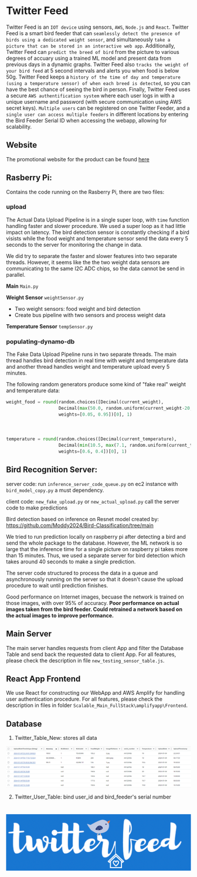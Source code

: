 # Twitter Feed
Twitter Feed is an `IOT device` using sensors, `AWS`, `Node.js` and `React`. Twitter Feed is a smart bird feeder that can `seamlessly detect the presence of birds using a dedicated weight sensor`, and simultaneously `take a picture that can be stored in an interactive web app`. Additionally, Twitter Feed can `predict the breed of bird` from the picture to various degrees of accuary using a trained ML model and present data from previous days in a dynamic graphs. Twitter Feed also `tracks the weight of your bird feed` at 5 second intervals and alerts you when food is below 50g. Twitter Feed keeps a `history of the time of day and temperature (using a temperature sensor) of when each breed is detected`, so you can have the best chance of seeing the bird in person. Finally, Twitter Feed uses a secure `AWS authentification system` where each user logs in with a unique username and password (with secure communication using AWS secret keys). `Multiple users` can be registered on one Twitter Feeder, and a `single user can access multiple feeders` in different locations by entering the Bird Feeder Serial ID when accessing the webapp, allowing for scalability. 

## Website

The promotional website for the product can be found [here](https://riyachard.wixsite.com/twitterfeed)

## Rasberry Pi:

Contains the code running on the Rasberry Pi, there are two files:

### upload
The Actual Data Upload Pipeline is in a single super loop, with `time` function handling faster and slower procedure. We used a super loop as it had little impact on latency. The bird detection sensor is constantly checking if a bird visists while the food weight and temperature sensor send the data every 5 seconds to the server for monitoring the change in data.

We did try to separate the faster and slower features into two separate threads. However, it seems like the the two weight data sensors are communicating to the same I2C ADC chips, so the data cannot be send in parallel.

**Main** `Main.py` 

**Weight Sensor** `weightSensor.py`   
* Two weight sensors: food weight and bird detection
* Create bus pipeline with two sensors and process weight data

**Temperature Sensor** `tempSensor.py` 

### populating-dynamo-db
The Fake Data Upload Pipeline runs in two separate threads. The main thread handles bird detection in real time with weight and temperature data and another thread handles weight and temperature upload every 5 minutes.

The following random generators produce some kind of "fake real" weight and temperature data:
```python
weight_food = round(random.choices([Decimal(current_weight), 
                    Decimal(max(50.0, random.uniform(current_weight-20, current_weight)))],
                    weights=[0.05, 0.95])[0], 1)
            
        

temperature = round(random.choices([Decimal(current_temperature), 
                    Decimal(min(10.5, max(7.1, random.uniform(current_temperature-0.5, current_temperature+0.5))))],
                    weights=[0.6, 0.4])[0], 1)
```


## Bird Recognition Server:
server code: run `inference_server_code_queue.py` on ec2 instance with `bird_model_copy.py` a must dependency.

client code: `new_fake_upload.py` or `new_actual_upload.py` call the server code to make predictions

Bird detection based on inference on Resnet model created by: https://github.com/Moddy2024/Bird-Classification/tree/main

We tried to run prediction locally on raspberry pi after detecting a bird and send the whole package to the database. However, the ML network is so large that the inference time for a single picture on raspberry pi takes more than 15 minutes. Thus, we used a separate server for bird detection which takes around 40 seconds to make a single prediction.

The server code structured to process the data in a queue and asynchronously running on the server so that it doesn't cause the upload procedure to wait until prediction finishes.

Good performance on Internet images, becuase the network is trained on those images, with over 95% of accuracy. **Poor performance on actual images taken from the bird feeder. Could retrained a network based on the actual images to improve performance.**


## Main Server 
The main server handles requests from client App and filter the Database Table and send back the requested data to client App. For all features, please check the description in file `new_testing_sensor_table.js`.

## React App Frontend
We use React for constructing our WebApp and AWS Amplify for handling user authentication procedure. For all features, please check the description in files in folder `Scalable_Main_FullStack\amplifyapp\Frontend`.

## Database
1. Twitter_Table_New: stores all data

![alt text](image.png)


2. Twitter_User_Table: bind user_id and bird_feeder's serial number

#

![alt text](image-1.png)
